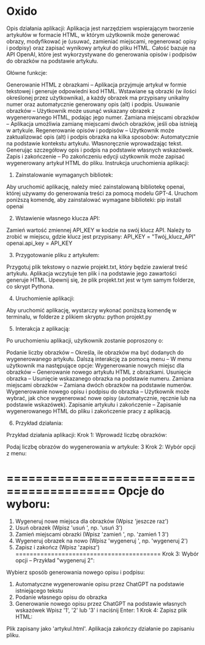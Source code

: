 # Oxido
Opis działania aplikacji:
Aplikacja jest narzędziem wspierającym tworzenie artykułów w formacie HTML, w którym użytkownik może generować obrazy, modyfikować je (usuwać, zamieniać miejscami, regenerować opisy i podpisy) oraz zapisać wynikowy artykuł do pliku HTML. Całość bazuje na API OpenAI, które jest wykorzystywane do generowania opisów i podpisów do obrazków na podstawie artykułu.

Główne funkcje:

Generowanie HTML z obrazkami – Aplikacja przyjmuje artykuł w formie tekstowej i generuje odpowiedni kod HTML. Wstawiane są obrazki (w ilości określonej przez użytkownika), a każdy obrazek ma przypisany unikalny numer oraz automatycznie generowany opis (alt) i podpis.
Usuwanie obrazków – Użytkownik może usunąć wskazany obrazek z wygenerowanego HTML, podając jego numer.
Zamiana miejscami obrazków – Aplikacja umożliwia zamianę miejscami dwóch obrazków, jeśli oba istnieją w artykule.
Regenerowanie opisów i podpisów – Użytkownik może zaktualizować opis (alt) i podpis obrazka na kilka sposobów:
Automatycznie na podstawie kontekstu artykułu.
Własnoręcznie wprowadzając tekst.
Generując szczegółowy opis i podpis na podstawie własnych wskazówek.
Zapis i zakończenie – Po zakończeniu edycji użytkownik może zapisać wygenerowany artykuł HTML do pliku.
Instrukcja uruchomienia aplikacji:

1. Zainstalowanie wymaganych bibliotek:

Aby uruchomić aplikację, należy mieć zainstalowaną bibliotekę openai, której używamy do generowania treści za pomocą modelu GPT-4.
Uruchom poniższą komendę, aby zainstalować wymagane biblioteki:
pip install openai

2. Wstawienie własnego klucza API:

Zamień wartość zmiennej API_KEY w kodzie na swój klucz API. Należy to zrobić w miejscu, gdzie klucz jest przypisany:
API_KEY = "Twój_klucz_API"
openai.api_key = API_KEY

3. Przygotowanie pliku z artykułem:

Przygotuj plik tekstowy o nazwie projekt.txt, który będzie zawierał treść artykułu. Aplikacja wczytuje ten plik i na podstawie jego zawartości generuje HTML.
Upewnij się, że plik projekt.txt jest w tym samym folderze, co skrypt Pythona.

4. Uruchomienie aplikacji:

Aby uruchomić aplikację, wystarczy wykonać poniższą komendę w terminalu, w folderze z plikiem skryptu:
python projekt.py


5. Interakcja z aplikacją:

Po uruchomieniu aplikacji, użytkownik zostanie poproszony o:

Podanie liczby obrazków – Określa, ile obrazków ma być dodanych do wygenerowanego artykułu.
Dalszą interakcję za pomocą menu – W menu użytkownik ma następujące opcje:
Wygenerowanie nowych miejsc dla obrazków – Generowanie nowego artykułu HTML z obrazkami.
Usunięcie obrazka – Usunięcie wskazanego obrazka na podstawie numeru.
Zamiana miejscami obrazków – Zamiana dwóch obrazków na podstawie numerów.
Wygenerowanie nowego opisu i podpisu do obrazka – Użytkownik może wybrać, jak chce wygenerować nowe opisy (automatycznie, ręcznie lub na podstawie wskazówek).
Zapisanie artykułu i zakończenie – Zapisanie wygenerowanego HTML do pliku i zakończenie pracy z aplikacją.

6. Przykład działania:

Przykład działania aplikacji:
Krok 1: Wprowadź liczbę obrazków:

Podaj liczbę obrazów do wygenerowania w artykule: 3
Krok 2: Wybór opcji z menu:

=========================================
       Opcje do wyboru:
=========================================
1. Wygeneruj nowe miejsca dla obrazków (Wpisz 'jeszcze raz')
2. Usuń obrazek (Wpisz 'usuń <numer>', np. 'usuń 3')
3. Zamień miejscami obrazki (Wpisz 'zamień <numer1> <numer2>', np. 'zamień 1 3')
4. Wygeneruj obrazek na nowo (Wpisz 'wygeneruj <numer>', np. 'wygeneruj 2')
5. Zapisz i zakończ (Wpisz 'zapisz')
=========================================
Krok 3: Wybór opcji – Przykład "wygeneruj 2":

Wybierz sposób generowania nowego opisu i podpisu:
1. Automatyczne wygenerowanie opisu przez ChatGPT na podstawie istniejącego tekstu
2. Podanie własnego opisu do obrazka
3. Generowanie nowego opisu przez ChatGPT na podstawie własnych wskazówek
Wpisz '1', '2' lub '3' i naciśnij Enter: 1
Krok 4: Zapisz plik HTML:

Plik zapisany jako 'artykul.html'.
Aplikacja zakończy działanie po zapisaniu pliku.
